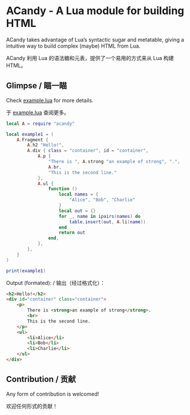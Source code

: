 # ACandy - A Lua module for building HTML

ACandy takes advantage of Lua’s syntactic sugar and metatable, giving a intuitive way to build complex (maybe) HTML from Lua.

ACandy 利用 Lua 的语法糖和元表，提供了一个易用的方式来从 Lua 构建 HTML。

## Glimpse / 瞄一瞄

Check [example.lua](./example.lua) for more details.

于 [example.lua](./example.lua) 查阅更多。

```lua
local A = require "acandy"

local example1 = (
	A.Fragment {
		A.h2 "Hello!",
		A.div { class = "container", id = "container",
			A.p {
				"There is ", A.strong "an example of strong", ".",
				A.br,
				"This is the second line."
			},
			A.ul {
				function ()
					local names = {
						"Alice", "Bob", "Charlie"
					}
					local out = {}
					for _, name in ipairs(names) do
						table.insert(out, A.li(name))
					end
					return out
				end,
			},
		},
	}
)

print(example1)
```

Output (formated): / 输出（经过格式化）：

```html
<h2>Hello!</h2>
<div id="container" class="container">
	<p>
		There is <strong>an example of strong</strong>.
		<br>
		This is the second line.
	</p>
	<ul>
		<li>Alice</li>
		<li>Bob</li>
		<li>Charlie</li>
	</ul>
</div>
```

## Contribution / 贡献

Any form of contribution is welcomed! 

欢迎任何形式的贡献！
